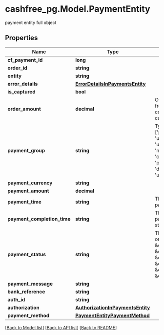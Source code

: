 # cashfree_pg.Model.PaymentEntity
payment entity full object

## Properties

Name | Type | Description | Notes
------------ | ------------- | ------------- | -------------
**cf_payment_id** | **long** |  | [optional] 
**order_id** | **string** |  | [optional] 
**entity** | **string** |  | [optional] 
**error_details** | [**ErrorDetailsInPaymentsEntity**](ErrorDetailsInPaymentsEntity.md) |  | [optional] 
**is_captured** | **bool** |  | [optional] 
**order_amount** | **decimal** | Order amount can be different from payment amount if you collect service fee from the customer | [optional] 
**payment_group** | **string** | Type of payment group. One of [&#39;prepaid_card&#39;, &#39;upi_ppi_offline&#39;, &#39;cash&#39;, &#39;upi_credit_card&#39;, &#39;paypal&#39;, &#39;net_banking&#39;, &#39;cardless_emi&#39;, &#39;credit_card&#39;, &#39;bank_transfer&#39;, &#39;pay_later&#39;, &#39;debit_card_emi&#39;, &#39;debit_card&#39;, &#39;wallet&#39;, &#39;upi_ppi&#39;, &#39;upi&#39;, &#39;credit_card_emi&#39;] | [optional] 
**payment_currency** | **string** |  | [optional] 
**payment_amount** | **decimal** |  | [optional] 
**payment_time** | **string** | This is the time when the payment was initiated | [optional] 
**payment_completion_time** | **string** | This is the time when the payment reaches its terminal state | [optional] 
**payment_status** | **string** | The transaction status can be one of  [\&quot;SUCCESS\&quot;, \&quot;NOT_ATTEMPTED\&quot;, \&quot;FAILED\&quot;, \&quot;USER_DROPPED\&quot;, \&quot;VOID\&quot;, \&quot;CANCELLED\&quot;, \&quot;PENDING\&quot;] | [optional] 
**payment_message** | **string** |  | [optional] 
**bank_reference** | **string** |  | [optional] 
**auth_id** | **string** |  | [optional] 
**authorization** | [**AuthorizationInPaymentsEntity**](AuthorizationInPaymentsEntity.md) |  | [optional] 
**payment_method** | [**PaymentEntityPaymentMethod**](PaymentEntityPaymentMethod.md) |  | [optional] 

[[Back to Model list]](../README.md#documentation-for-models) [[Back to API list]](../README.md#documentation-for-api-endpoints) [[Back to README]](../README.md)

